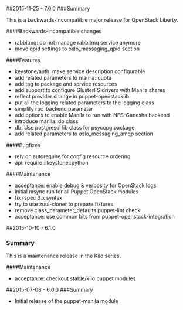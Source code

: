 ##2015-11-25 - 7.0.0
###Summary

This is a backwards-incompatible major release for OpenStack Liberty.

####Backwards-incompatible changes
- rabbitmq: do not manage rabbitmq service anymore
- move qpid settings to oslo_messaging_qpid section

####Features
- keystone/auth: make service description configurable
- add related parameters to manila::quota
- add tag to package and service resources
- add support to configure GlusterFS drivers with Manila shares
- reflect provider change in puppet-openstacklib
- put all the logging related parameters to the logging class
- simplify rpc_backend parameter
- add options to enable Manila to run with NFS-Ganesha backend
- introduce manila::db class
- db: Use postgresql lib class for psycopg package
- add related parameters to oslo_messaging_amqp section

####Bugfixes
- rely on autorequire for config resource ordering
- api: require ::keystone::python

####Maintenance
- acceptance: enable debug & verbosity for OpenStack logs
- initial msync run for all Puppet OpenStack modules
- fix rspec 3.x syntax
- try to use zuul-cloner to prepare fixtures
- remove class_parameter_defaults puppet-lint check
- acceptance: use common bits from puppet-openstack-integration

##2015-10-10 - 6.1.0
### Summary

This is a maintenance release in the Kilo series.

####Maintenance
- acceptance: checkout stable/kilo puppet modules

##2015-07-08 - 6.0.0
###Summary

- Initial release of the puppet-manila module
